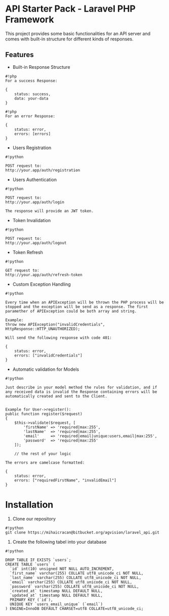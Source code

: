 # API Starter Pack - Laravel PHP Framework

This project provides some basic functionalities for an API server and comes with built-in structure for different kinds of responses.

## Features

* Built-in Response Structure
 
```
#!php
For a success Response:

{
    status: success,
    data: your-data
}
```


```
#!php
For an error Response:

{
    status: error,
    errors: [errors]
}
```

* Users Registration
 
```
#!python

POST request to:
http://your.app/auth/registration
```

* Users Authentication
 
```
#!python

POST request to:
http://your.app/auth/login

The response will provide an JWT token.
```

* Token Invalidation
 
```
#!python

POST request to:
http://your.app/auth/logout
```

* Token Refresh
 
```
#!python

GET request to:
http://your.app/auth/refresh-token
```

* Custom Exception Handling
 
```
#!python

Every time when an APIException will be thrown the PHP process will be stopped and the exception will be send as a response. The first paramether of APIException could be both array and string.

Example:
throw new APIException("invalidCredentials", HttpResponse::HTTP_UNAUTHORIZED);

Will send the following response with code 401:

{
    status: error,
    errors: ["invalidCredentials"]
}
```

* Automatic validation for Models
 
```
#!python

Just describe in your model method the rules for validation, and if any received data is invalid the Response containing errors will be automatically created and sent to the Client.


Example for User->register():
public function register($request)
{   
    $this->validate($request, [
        'firstName' => 'required|max:255',
        'lastName'  => 'required|max:255',
        'email'     => 'required|email|unique:users,email|max:255',
        'password'  => 'required|max:255'
    ]);

    // the rest of your logic

The errors are camelcase formatted:

{
    status: error,
    errors: ["requiredFirstName", "invalidEmail"]
}
```

# Installation

1. Clone our repository
```
#!python
git clone https://mihaicracan@bitbucket.org/agvision/laravel_api.git
```

1. Create the following tabel into your database

```
#!python

DROP TABLE IF EXISTS `users`;
CREATE TABLE `users` (
  `id` int(10) unsigned NOT NULL AUTO_INCREMENT,
  `first_name` varchar(255) COLLATE utf8_unicode_ci NOT NULL,
  `last_name` varchar(255) COLLATE utf8_unicode_ci NOT NULL,
  `email` varchar(255) COLLATE utf8_unicode_ci NOT NULL,
  `password` varchar(255) COLLATE utf8_unicode_ci NOT NULL,
  `created_at` timestamp NULL DEFAULT NULL,
  `updated_at` timestamp NULL DEFAULT NULL,
  PRIMARY KEY (`id`),
  UNIQUE KEY `users_email_unique` (`email`)
) ENGINE=InnoDB DEFAULT CHARSET=utf8 COLLATE=utf8_unicode_ci;
```
